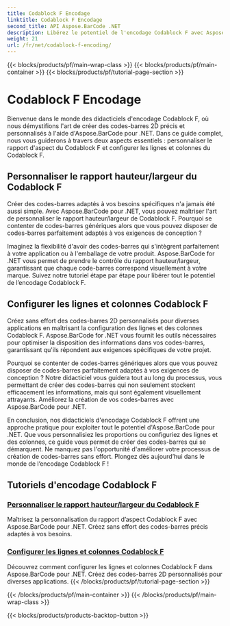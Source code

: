 ```yaml
---
title: Codablock F Encodage
linktitle: Codablock F Encodage
second_title: API Aspose.BarCode .NET
description: Libérez le potentiel de l'encodage Codablock F avec Aspose.BarCode pour .NET. Personnalisez les proportions, configurez les lignes et les colonnes pour des codes-barres 2D précis.
weight: 21
url: /fr/net/codablock-f-encoding/
---
```


{{< blocks/products/pf/main-wrap-class >}}
{{< blocks/products/pf/main-container >}}
{{< blocks/products/pf/tutorial-page-section >}}

# Codablock F Encodage


Bienvenue dans le monde des didacticiels d'encodage Codablock F, où nous démystifions l'art de créer des codes-barres 2D précis et personnalisés à l'aide d'Aspose.BarCode pour .NET. Dans ce guide complet, nous vous guiderons à travers deux aspects essentiels : personnaliser le rapport d'aspect du Codablock F et configurer les lignes et colonnes du Codablock F.

## Personnaliser le rapport hauteur/largeur du Codablock F

Créer des codes-barres adaptés à vos besoins spécifiques n'a jamais été aussi simple. Avec Aspose.BarCode pour .NET, vous pouvez maîtriser l'art de personnaliser le rapport hauteur/largeur de Codablock F. Pourquoi se contenter de codes-barres génériques alors que vous pouvez disposer de codes-barres parfaitement adaptés à vos exigences de conception ?

Imaginez la flexibilité d'avoir des codes-barres qui s'intègrent parfaitement à votre application ou à l'emballage de votre produit. Aspose.BarCode for .NET vous permet de prendre le contrôle du rapport hauteur/largeur, garantissant que chaque code-barres correspond visuellement à votre marque. Suivez notre tutoriel étape par étape pour libérer tout le potentiel de l’encodage Codablock F.

## Configurer les lignes et colonnes Codablock F

Créez sans effort des codes-barres 2D personnalisés pour diverses applications en maîtrisant la configuration des lignes et des colonnes Codablock F. Aspose.BarCode for .NET vous fournit les outils nécessaires pour optimiser la disposition des informations dans vos codes-barres, garantissant qu'ils répondent aux exigences spécifiques de votre projet.

Pourquoi se contenter de codes-barres génériques alors que vous pouvez disposer de codes-barres parfaitement adaptés à vos exigences de conception ? Notre didacticiel vous guidera tout au long du processus, vous permettant de créer des codes-barres qui non seulement stockent efficacement les informations, mais qui sont également visuellement attrayants. Améliorez la création de vos codes-barres avec Aspose.BarCode pour .NET.

En conclusion, nos didacticiels d'encodage Codablock F offrent une approche pratique pour exploiter tout le potentiel d'Aspose.BarCode pour .NET. Que vous personnalisiez les proportions ou configuriez des lignes et des colonnes, ce guide vous permet de créer des codes-barres qui se démarquent. Ne manquez pas l'opportunité d'améliorer votre processus de création de codes-barres sans effort. Plongez dès aujourd’hui dans le monde de l’encodage Codablock F !
## Tutoriels d'encodage Codablock F
### [Personnaliser le rapport hauteur/largeur du Codablock F](./codablock-f-aspect-ratio-customization/)
Maîtrisez la personnalisation du rapport d’aspect Codablock F avec Aspose.BarCode pour .NET. Créez sans effort des codes-barres précis adaptés à vos besoins.
### [Configurer les lignes et colonnes Codablock F](./codablock-f-row-column-configuration/)
Découvrez comment configurer les lignes et colonnes Codablock F dans Aspose.BarCode pour .NET. Créez des codes-barres 2D personnalisés pour diverses applications.
{{< /blocks/products/pf/tutorial-page-section >}}

{{< /blocks/products/pf/main-container >}}
{{< /blocks/products/pf/main-wrap-class >}}

{{< blocks/products/products-backtop-button >}}
